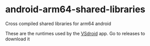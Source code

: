 # android-arm64-shared-libraries
Cross compiled shared libraries for arm64 android

These are the runtimes used by the [VSdroid]() app. Go to releases to download it
